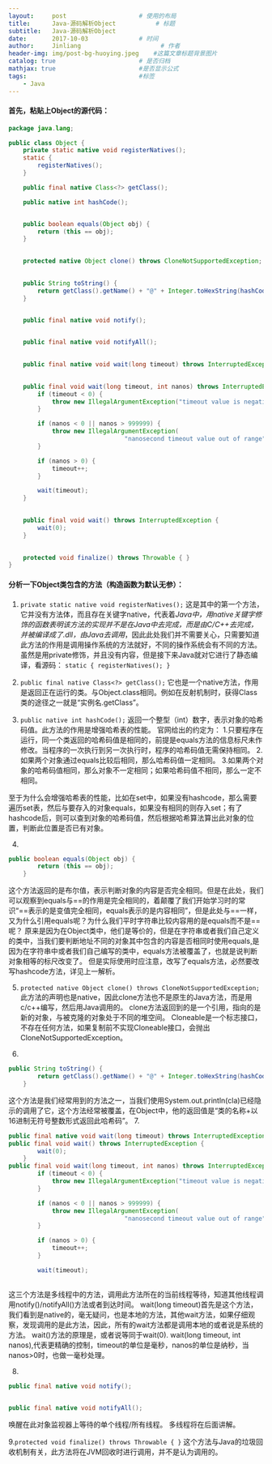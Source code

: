 ```yaml
---
layout:     post                    # 使用的布局
title:      Java-源码解析Object           # 标题 
subtitle:   Java-源码解析Object 
date:       2017-10-03              # 时间
author:     Jinliang                      # 作者
header-img: img/post-bg-huoying.jpeg    #这篇文章标题背景图片
catalog: true                       # 是否归档
mathjax: true                       #是否显示公式
tags:                               #标签
    - Java
---
```


#### 首先，粘贴上Object的源代码：

```java
package java.lang;

public class Object {
    private static native void registerNatives();
    static {
        registerNatives();
    }

    public final native Class<?> getClass();

    public native int hashCode();


    public boolean equals(Object obj) {
        return (this == obj);
    }

   
    protected native Object clone() throws CloneNotSupportedException;

 
    public String toString() {
        return getClass().getName() + "@" + Integer.toHexString(hashCode());
    }


    public final native void notify();

 
    public final native void notifyAll();

    
    public final native void wait(long timeout) throws InterruptedException;

    
    public final void wait(long timeout, int nanos) throws InterruptedException {
        if (timeout < 0) {
            throw new IllegalArgumentException("timeout value is negative");
        }

        if (nanos < 0 || nanos > 999999) {
            throw new IllegalArgumentException(
                                "nanosecond timeout value out of range");
        }

        if (nanos > 0) {
            timeout++;
        }

        wait(timeout);
    }

    
    public final void wait() throws InterruptedException {
        wait(0);
    }

    
    protected void finalize() throws Throwable { }
}

```

#### 分析一下Object类包含的方法（构造函数为默认无参）：

 1. `private static native void registerNatives();`
   这是其中的第一个方法，它并没有方法体，而且存在关键字native，代表着*Java中，用native关键字修饰的函数表明该方法的实现并不是在Java中去完成，而是由C/C++去完成，并被编译成了.dll，由Java去调用*，因此此处我们并不需要关心，只需要知道此方法的作用是调用操作系统的方法就好，不同的操作系统会有不同的方法。
   虽然是用private修饰，并且没有内容，但是接下来Java就对它进行了静态编译，看源码：
   `static {
        registerNatives();
    }`

 2. `public final native Class<?> getClass();`
 它也是一个native方法，作用是返回正在运行的类。与Object.class相同。例如在反射机制时，获得Class类的途径之一就是“实例名.getClass”。

 3. `public native int hashCode();`
 返回一个整型（int）数字，表示对象的哈希码值。此方法的作用是增强哈希表的性能。
 官网给出的约定为：
 1.只要程序在运行，同一个类返回的哈希码值是相同的，前提是equals方法的信息标尺未作修改。当程序的一次执行到另一次执行时，程序的哈希码值无需保持相同。
 2.如果两个对象通过equals比较后相同，那么哈希码值一定相同。
 3.如果两个对象的哈希码值相同，那么对象不一定相同；如果哈希码值不相同，那么一定不相同。

 至于为什么会增强哈希表的性能，比如在set中，如果没有hashcode，那么需要遍历set表，然后与要存入的对象equals，如果没有相同的则存入set；有了hashcode后，则可以查到对象的哈希码值，然后根据哈希算法算出此对象的位置，判断此位置是否已有对象。

 4. 
```java
public boolean equals(Object obj) {
        return (this == obj);
    }
```
这个方法返回的是布尔值，表示判断对象的内容是否完全相同。但是在此处，我们可以观察到equals与==的作用是完全相同的，着颠覆了我们开始学习时的常识“==表示的是变值完全相同，equals表示的是内容相同”，但是此处与==一样，又为什么引用equals呢？为什么我们平时字符串比较内容用的是equals而不是==呢？
原来是因为在Object类中，他们是等价的，但是在字符串或者我们自己定义的类中，当我们要判断地址不同的对象其中包含的内容是否相同时使用equals,是因为在字符串中或者我们自己编写的类中，equals方法被覆盖了，也就是说判断对象相等的标尺改变了。
但是实际使用时应注意，改写了equals方法，必然要改写hashcode方法，详见上一解析。

 5.  `protected native Object clone() throws CloneNotSupportedException;`
    此方法的声明也是native，因此clone方法也不是原生的Java方法，而是用c/c++编写，然后用Java调用的。
    clone方法返回到的是一个引用，指向的是新的对象，与被克隆的对象处于不同的堆空间。
    Cloneable是一个标志接口，不存在任何方法，如果复制前不实现Cloneable接口，会抛出CloneNotSupportedException。
  
 6. 
```java
public String toString() {
        return getClass().getName() + "@" + Integer.toHexString(hashCode());
    }
```
这个方法是我们经常用到的方法之一，当我们使用System.out.println(cla)已经隐示的调用了它，这个方法经常被覆盖，在Object中，他的返回值是“类的名称+以16进制无符号整数形式返回此哈希码”。
 7. 

```java
public final native void wait(long timeout) throws InterruptedException;
public final void wait() throws InterruptedException {
        wait(0);
    }
public final void wait(long timeout, int nanos) throws InterruptedException {
        if (timeout < 0) {
            throw new IllegalArgumentException("timeout value is negative");
        }

        if (nanos < 0 || nanos > 999999) {
            throw new IllegalArgumentException(
                                "nanosecond timeout value out of range");
        }

        if (nanos > 0) {
            timeout++;
        }

        wait(timeout);
    
```
这三个方法是多线程中的方法，调用此方法所在的当前线程等待，知道其他线程调用notify()/notifyAll()方法或者到达时间。
wait(long timeout)首先是这个方法，我们看到是native的，毫无疑问，也是本地的方法，其他wait方法，如果仔细观察，发现调用的是此方法，因此，所有的wait方法都是调用本地的或者说是系统的方法。
wait()方法的原理是，或者说等同于wait(0).
 wait(long timeout, int nanos),代表更精确的控制，timeout的单位是毫秒，nanos的单位是纳秒，当nanos>0时，也做一毫秒处理。


 8.
```java
public final native void notify();

 
public final native void notifyAll();
```
唤醒在此对象监视器上等待的单个线程/所有线程。
多线程将在后面讲解。

9.`protected void finalize() throws Throwable { }`
这个方法与Java的垃圾回收机制有关，此方法将在JVM回收时进行调用，并不是认为调用的。